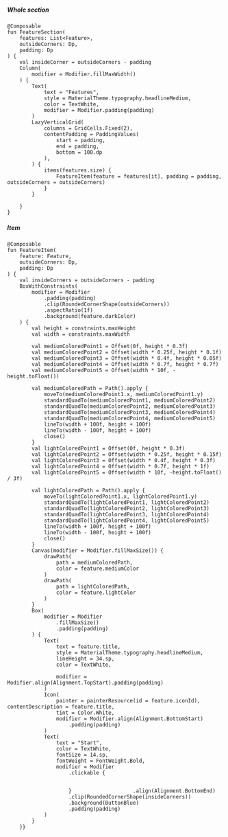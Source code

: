 
##### Whole section

	@Composable  
	fun FeatureSection(  
	    features: List<Feature>,  
	    outsideCorners: Dp,  
	    padding: Dp  
	) {  
	    val insideCorner = outsideCorners - padding  
	    Column(  
	        modifier = Modifier.fillMaxWidth()  
	    ) {  
	        Text(  
	            text = "Features",  
	            style = MaterialTheme.typography.headlineMedium,  
	            color = TextWhite,  
	            modifier = Modifier.padding(padding)  
	        )  
	        LazyVerticalGrid(  
	            columns = GridCells.Fixed(2),  
	            contentPadding = PaddingValues(  
	                start = padding,  
	                end = padding,  
	                bottom = 100.dp  
	            ),  
	        ) {  
	            items(features.size) {  
	                FeatureItem(feature = features[it], padding = padding, outsideCorners = outsideCorners)  
	            }  
	        }  
	  
	    }  
	}  
##### Item
	@Composable  
	fun FeatureItem(  
	    feature: Feature,  
	    outsideCorners: Dp,  
	    padding: Dp  
	) {  
	    val insideCorners = outsideCorners - padding  
	    BoxWithConstraints(  
	        modifier = Modifier  
	            .padding(padding)  
	            .clip(RoundedCornerShape(outsideCorners))  
	            .aspectRatio(1f)  
	            .background(feature.darkColor)  
	    ) {  
	        val height = constraints.maxHeight  
	        val width = constraints.maxWidth  
	  
	        val mediumColoredPoint1 = Offset(0f, height * 0.3f)  
	        val mediumColoredPoint2 = Offset(width * 0.25f, height * 0.1f)  
	        val mediumColoredPoint3 = Offset(width * 0.4f, height * 0.05f)  
	        val mediumColoredPoint4 = Offset(width * 0.7f, height * 0.7f)  
	        val mediumColoredPoint5 = Offset(width * 10f, -height.toFloat())  
	  
	        val mediumColoredPath = Path().apply {  
	            moveTo(mediumColoredPoint1.x, mediumColoredPoint1.y)  
	            standardQuadTo(mediumColoredPoint1, mediumColoredPoint2)  
	            standardQuadTo(mediumColoredPoint2, mediumColoredPoint3)  
	            standardQuadTo(mediumColoredPoint3, mediumColoredPoint4)  
	            standardQuadTo(mediumColoredPoint4, mediumColoredPoint5)  
	            lineTo(width + 100f, height + 100f)  
	            lineTo(width - 100f, height + 100f)  
	            close()  
	        }  
	        val lightColoredPoint1 = Offset(0f, height * 0.3f)  
	        val lightColoredPoint2 = Offset(width * 0.25f, height * 0.15f)  
	        val lightColoredPoint3 = Offset(width * 0.4f, height * 0.3f)  
	        val lightColoredPoint4 = Offset(width * 0.7f, height * 1f)  
	        val lightColoredPoint5 = Offset(width * 10f, -height.toFloat() / 3f)  
	  
	        val lightColoredPath = Path().apply {  
	            moveTo(lightColoredPoint1.x, lightColoredPoint1.y)  
	            standardQuadTo(lightColoredPoint1, lightColoredPoint2)  
	            standardQuadTo(lightColoredPoint2, lightColoredPoint3)  
	            standardQuadTo(lightColoredPoint3, lightColoredPoint4)  
	            standardQuadTo(lightColoredPoint4, lightColoredPoint5)  
	            lineTo(width + 100f, height + 100f)  
	            lineTo(width - 100f, height + 100f)  
	            close()  
	        }  
	        Canvas(modifier = Modifier.fillMaxSize()) {  
	            drawPath(  
	                path = mediumColoredPath,  
	                color = feature.mediumColor  
	            )  
	            drawPath(  
	                path = lightColoredPath,  
	                color = feature.lightColor  
	            )  
	        }  
	        Box(  
	            modifier = Modifier  
	                .fillMaxSize()  
	                .padding(padding)  
	        ) {  
	            Text(  
	                text = feature.title,  
	                style = MaterialTheme.typography.headlineMedium,  
	                lineHeight = 34.sp,  
	                color = TextWhite,  
	  
	                modifier = Modifier.align(Alignment.TopStart).padding(padding)  
	            )  
	            Icon(  
	                painter = painterResource(id = feature.iconId), contentDescription = feature.title,  
	                tint = Color.White,  
	                modifier = Modifier.align(Alignment.BottomStart)  
	                    .padding(padding)  
	            )  
	            Text(  
	                text = "Start",  
	                color = TextWhite,  
	                fontSize = 14.sp,  
	                fontWeight = FontWeight.Bold,  
	                modifier = Modifier  
	                    .clickable {  
	  
	  
	                    }                    .align(Alignment.BottomEnd)  
	                    .clip(RoundedCornerShape(insideCorners))  
	                    .background(ButtonBlue)  
	                    .padding(padding)  
	            )  
	        }  
	    }}